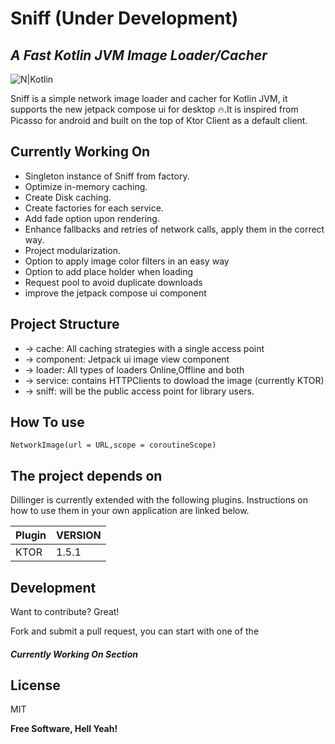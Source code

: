 # Sniff (Under Development)
## _A Fast Kotlin JVM Image Loader/Cacher_

![N|Kotlin](https://camo.githubusercontent.com/96c091300467cf1fd3aa74f9d83beb359626ed3b169a3a13ed62d1d91ada16c9/68747470733a2f2f696d672e736869656c64732e696f2f62616467652f6b6f746c696e2d312e342e32302d626c75652e7376673f6c6f676f3d6b6f746c696e)

Sniff is a simple network image loader and cacher for Kotlin JVM, it supports the new jetpack compose ui for desktop 🔥.It is inspired from Picasso for android and built on the top of Ktor Client as a default client.

## Currently Working On
- Singleton instance of Sniff from factory.
- Optimize in-memory caching.
- Create Disk caching.
- Create factories for each service.
- Add fade option upon rendering.
- Enhance fallbacks and retries of network calls, apply them in the correct way.
- Project modularization.
- Option to apply image color filters in an easy way
- Option to add place holder when loading
- Request pool to avoid duplicate downloads
- improve the jetpack compose ui component

## Project Structure

- -> cache: All caching strategies with a single access point
- -> component: Jetpack ui image view component
- -> loader: All types of loaders Online,Offline and both
- -> service: contains HTTPClients to dowload the image (currently KTOR)
- -> sniff: will be the public access point for library users.

## How To use

``` NetworkImage(url = URL,scope = coroutineScope) ```

## The project depends on

Dillinger is currently extended with the following plugins.
Instructions on how to use them in your own application are linked below.

| Plugin | VERSION |
| ------ | ------  |
| KTOR   | 1.5.1   |
## Development

Want to contribute? Great!

Fork and submit a pull request, you can start with one of the 
##### Currently Working On Section
## License

MIT

**Free Software, Hell Yeah!**


